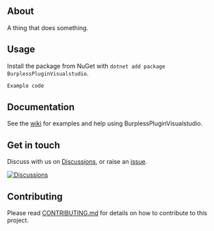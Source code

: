 ﻿## About

A thing that does something.

## Usage
Install the package from NuGet with `dotnet add package BurplessPluginVisualstudio`.

```csharp
Example code
```

## Documentation
See the [wiki](https://github.com/burpless/burpless-plugin-visualstudio/wiki) for examples and help using BurplessPluginVisualstudio.

## Get in touch
Discuss with us on [Discussions](https://github.com/burpless/burpless-plugin-visualstudio/discussions), or raise an [issue](https://github.com/burpless/burpless-plugin-visualstudio/issues).

[![Discussions](https://img.shields.io/badge/DISCUSS-ON%20GITHUB-yellow?style=for-the-badge)](https://github.com/burpless/burpless-plugin-visualstudio/discussions)

## Contributing
Please read [CONTRIBUTING.md](CONTRIBUTING.md) for details on how to contribute to this project.
